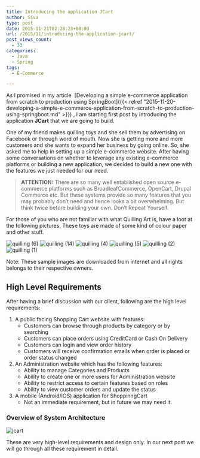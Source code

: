 ```yaml
---
title: Introducing the application JCart
author: Siva
type: post
date: 2015-11-21T02:28:23+00:00
url: /2015/11/introducing-the-application-jcart/
post_views_count:
  - 33
categories:
  - Java
  - Spring
tags:
  - E-Commerce

---
```

As I promised in my article 
[Developing a simple e-commerce application from scratch to production using SpringBoot]({{< relref "2015-11-20-developing-a-simple-e-commerce-application-from-scratch-to-production-using-springboot.md" >}})
, I am starting first post by introducing the application **JCart** that we are going to build.

One of my friend makes quilling toys and she sell them by advertising on Facebook or through word of mouth. Now she is getting more and more customers and she wants to expand her business by going online. So, she asked me to help in setting up a simple e-commerce website. After having some conversations on whether to leverage any existing e-commerce platforms or building a new application, we decided to build a new one with the features we just needed for our need.

> **ATTENTION:** There are so many well established open source e-commerce platforms such as BroadleafCommerce, OpenCart, Drupal Commerce etc. But these systems provide so many features that you may probably don&#8217;t need and hence looks a bit overwhelming. But think twice before building your own. Don&#8217;t Repeat Yourself.

For those of you who are not familiar with what Quilling Art is, have a loot at the following pictures.
These toys are made of some kind of colour paper and other stuff.

<img class="alignnone size-full" src="/images/quilling-6.jpg?resize=225%2C225" alt="quilling (6)" />
<img class="alignnone size-full" src="/images/quilling-14.jpg?resize=190%2C266" alt="quilling (14)" />
<img class="alignnone size-full" src="/images/quilling-4.jpg?resize=195%2C243" alt="quilling (4)" />

<img class="alignnone size-full" src="/images/quilling-5.jpg?resize=184%2C274" alt="quilling (5)" data-recalc-dims="1" />
<img class="alignnone size-full" src="/images/quilling-2.jpg?resize=195%2C243" alt="quilling (2)" data-recalc-dims="1" />
<img class="alignnone size-full" src="/images/quilling-1.jpg?resize=195%2C243" alt="quilling (1)" data-recalc-dims="1" />

Note: These sample images are downloaded from internet and all rights belongs to their respective owners.

## High Level Requirements

After having a brief discussion with our client, following are the high level requirements:

  1. A public facing Shopping Cart website with features: 
      * Customers can browse through products by category or by searching
      * Customers can place orders using CreditCard or Cash On Delivery
      * Customers can login and view order history
      * Customers will receive confirmation emails when order is placed or order status changed
  2. An Administration website which has the following features: 
      * Ability to manage Categories and Products
      * Ability to create one or more users for Administration website
      * Ability to restrict access to certain features based on roles
      * Ability to view customer orders and update the status
  3. A mobile (Android/iOS) application for ShoppinngCart 
      * Not an immediate requirement, but in future we may need it.


### Overview of System Architecture

<img class="alignnone size-medium" src="/images/JCart.png?resize=300%2C197" alt="jcart" />

These are very high-level requirements and design only. In our next post we will go through all these requirement in detail.
